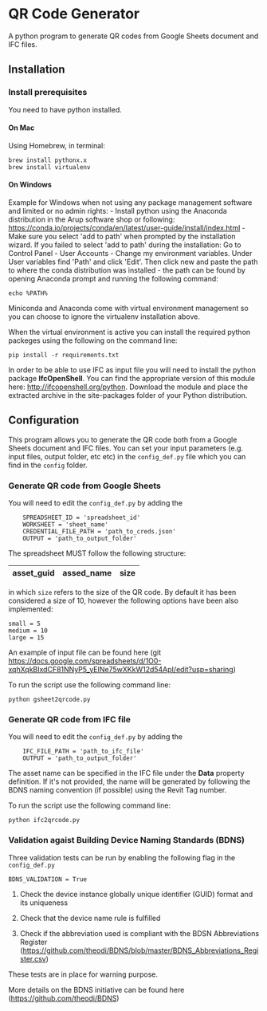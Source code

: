 # QR Code  Generator
A python program to generate QR codes from Google Sheets document and IFC files.

## Installation
### Install prerequisites
You need to have python installed.

#### On Mac
Using Homebrew, in terminal:

    brew install pythonx.x
    brew install virtualenv

    
#### On Windows
Example for Windows when not using any package management software and limited or no admin rights: - Install python using the Anaconda distribution in the Arup software shop or following: https://conda.io/projects/conda/en/latest/user-guide/install/index.html - Make sure you select 'add to path' when prompted by the installation wizard. If you failed to select 'add to path' during the installation: Go to Control Panel - User Accounts - Change my environment variables. Under User variables find 'Path' and click 'Edit'. Then click new and paste the path to where the conda distribution was installed - the path can be found by opening Anaconda prompt and running the following command:

    echo %PATH%
Miniconda and Anaconda come with virtual environment management so you can choose to ignore the virtualenv installation above. 


When the virtual environment is active you can install the required python packeges using the following on the command line:

    pip install -r requirements.txt
    
In order to be able to use IFC as input file you will need to install the python package **IfcOpenShell**. You can find the appropriate version of this module here: http://ifcopenshell.org/python. Download the  module and place the extracted archive in the site-packages folder of your Python distribution.


## Configuration
This program allows you to generate the QR code both from a Google Sheets document and IFC files. 
You can set your input parameters (e.g. input files, output folder, etc etc) in the `config_def.py` file which you can find in the `config` folder. 

### Generate QR code from Google Sheets
You will need to edit the `config_def.py` by adding the 

        SPREADSHEET_ID = 'spreadsheet_id'
        WORKSHEET = 'sheet_name'
        CREDENTIAL_FILE_PATH = 'path_to_creds.json'
        OUTPUT = 'path_to_output_folder'


The spreadsheet MUST follow the following structure:


| asset_guid | assed_name | size | 
| -------- | ---- | ------- |

in which `size` refers to the size  of the QR code. 
By default it has been considered a size of 10, however the following options have been also implemented:
    
    small = 5
    medium = 10
    large = 15

An example of input file can be found here (git https://docs.google.com/spreadsheets/d/1O0-xqhXqkBIxdCF81NNyP5_yEINe75wXKkW12d54ApI/edit?usp=sharing)

To run the script use the following command line:

    python gsheet2qrcode.py


### Generate QR code from IFC file
You will need to edit the `config_def.py` by adding the 

        IFC_FILE_PATH = 'path_to_ifc_file'
        OUTPUT = 'path_to_output_folder'


The asset name can be specified in the IFC file under the **Data** property definition. If it's not provided, the name will be generated by following the BDNS naming convention (if possible) using the Revit Tag number. 

 
To run the script use the following command line:

    python ifc2qrcode.py
    
    
### Validation agaist Building Device Naming Standards (BDNS) 
Three validation tests can be run by enabling the following flag in the `config_def.py`

    BDNS_VALIDATION = True

1. Check the device instance globally unique identifier (GUID) format and its uniqueness 

2. Check that the device name rule is fulfilled 

3. Check if the abbreviation used is compliant with the BDSN Abbreviations Register (https://github.com/theodi/BDNS/blob/master/BDNS_Abbreviations_Register.csv)


These tests are in place for warning purpose.

More details on the BDNS initiative can be found here (https://github.com/theodi/BDNS)



 
